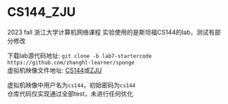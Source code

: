 # CS144_ZJU
2023 fall 浙江大学计算机网络课程
实验使用的是斯坦福CS144的lab，测试有部分修改

下载lab源代码地址: `git clone -b lab7-startercode https://github.com/zhanghl-learner/sponge`<br>
虚拟机映像文件地址: [CS144](https://stanford.edu/class/cs144/vm_howto/vm-howto-image.html)或[ZJU](http://10.214.131.122:8080/cs_network/cs144_vm.ova)

虚拟机映像中用户名为`cs144`，初始密码为`cs144`<br>
仓库代码仅实现通过全部test，未进行任何优化

